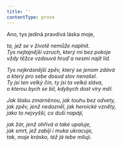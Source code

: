 ```yaml
---
title: ''
contentType: prose
---
```


<section>

Ano, tys jediná pravdivá láska moje,

_ta, jež se v životě nemůže naplnit.  
Tys nejtajnější vzruch, který mi bez pokoje  
vždy těžce vzdouvá hruď a nesmí najít lid._

</section>

<section>

_Tys nejkrásnější zpěv, který se jenom zdává  
a který pro sebe dosud slov nenašel.  
Ty jsi ten velký čin, ty jsi ta velká sláva,  
o kterou bych se bil, kdybych dost víry měl._

</section>

<section>

_Jak lásku zmarněnou, jak touhu bez odvety,  
jak zpěv, jenž nedozněl, jak heroické vzněty,  
jako to nejvyšší, co duši napájí,_

</section>

<section>

_jak žár, jenž ohřívá a také upaluje,  
jak smrt, jež zabíjí i muka ukracuje,  
tak, moje krásko, též já tebe miluji._

</section>
